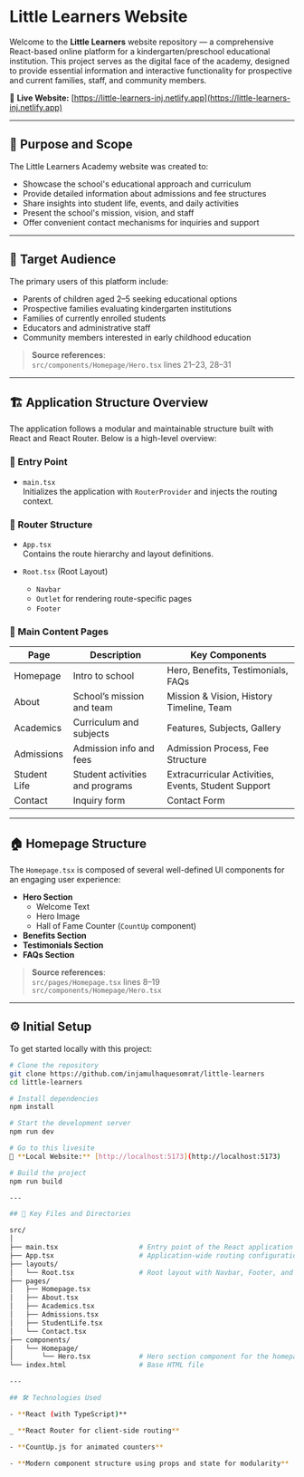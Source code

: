 # Little Learners Website

Welcome to the **Little Learners** website repository — a comprehensive React-based online platform for a kindergarten/preschool educational institution. This project serves as the digital face of the academy, designed to provide essential information and interactive functionality for prospective and current families, staff, and community members.

🔗 **Live Website:** [https://little-learners-inj.netlify.app](https://little-learners-inj.netlify.app)

---

## 📌 Purpose and Scope

The Little Learners Academy website was created to:

- Showcase the school's educational approach and curriculum
- Provide detailed information about admissions and fee structures
- Share insights into student life, events, and daily activities
- Present the school's mission, vision, and staff
- Offer convenient contact mechanisms for inquiries and support

---

## 👥 Target Audience

The primary users of this platform include:

- Parents of children aged 2–5 seeking educational options
- Prospective families evaluating kindergarten institutions
- Families of currently enrolled students
- Educators and administrative staff
- Community members interested in early childhood education

> **Source references**:  
> `src/components/Homepage/Hero.tsx` lines 21–23, 28–31

---

## 🏗️ Application Structure Overview

The application follows a modular and maintainable structure built with React and React Router. Below is a high-level overview:

### 📁 Entry Point

- `main.tsx`  
  Initializes the application with `RouterProvider` and injects the routing context.

### 🧭 Router Structure

- `App.tsx`  
  Contains the route hierarchy and layout definitions.

- `Root.tsx` (Root Layout)
  - `Navbar`
  - `Outlet` for rendering route-specific pages
  - `Footer`

### 🧱 Main Content Pages

| Page         | Description                     | Key Components                                      |
| ------------ | ------------------------------- | --------------------------------------------------- |
| Homepage     | Intro to school                 | Hero, Benefits, Testimonials, FAQs                  |
| About        | School’s mission and team       | Mission & Vision, History Timeline, Team            |
| Academics    | Curriculum and subjects         | Features, Subjects, Gallery                         |
| Admissions   | Admission info and fees         | Admission Process, Fee Structure                    |
| Student Life | Student activities and programs | Extracurricular Activities, Events, Student Support |
| Contact      | Inquiry form                    | Contact Form                                        |

---

## 🏠 Homepage Structure

The `Homepage.tsx` is composed of several well-defined UI components for an engaging user experience:

- **Hero Section**
  - Welcome Text
  - Hero Image
  - Hall of Fame Counter (`CountUp` component)
- **Benefits Section**
- **Testimonials Section**
- **FAQs Section**

> **Source references**:  
> `src/pages/Homepage.tsx` lines 8–19  
> `src/components/Homepage/Hero.tsx`

---

## ⚙️ Initial Setup

To get started locally with this project:

```bash
# Clone the repository
git clone https://github.com/injamulhaquesomrat/little-learners
cd little-learners

# Install dependencies
npm install

# Start the development server
npm run dev

# Go to this livesite
🔗 **Local Website:** [http://localhost:5173](http://localhost:5173)

# Build the project
npm run build

---

## 📌 Key Files and Directories

src/
│
├── main.tsx                    # Entry point of the React application
├── App.tsx                     # Application-wide routing configuration
├── layouts/
│   └── Root.tsx                # Root layout with Navbar, Footer, and Outlet
├── pages/
│   ├── Homepage.tsx
│   ├── About.tsx
│   ├── Academics.tsx
│   ├── Admissions.tsx
│   ├── StudentLife.tsx
│   └── Contact.tsx
├── components/
│   └── Homepage/
│       └── Hero.tsx            # Hero section component for the homepage
└── index.html                  # Base HTML file

---

## 🛠️ Technologies Used

- **React (with TypeScript)**

_ **React Router for client-side routing**

- **CountUp.js for animated counters**

- **Modern component structure using props and state for modularity**
```
